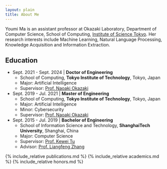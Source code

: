 ```yaml
---
layout: plain
title: About Me
---
```


Youmi Ma is an assistant professor at Okazaki Laboratory, Department of Computer Science, School of Computing, [Institute of Science Tokyo](https://www.titech.ac.jp/english). Her research interests include Machine Learning, Natural Language Processing, Knowledge Acquisition and Information Extraction.

## Education

+ Sept. 2021 - Sept. 2024 \| **Doctor of Engineering**
	+ School of Computing, **Tokyo Institute of Technology**, Tokyo, Japan
	+ Major: Artificial Intelligence
	+ Supervisor: [Prof. Naoaki Okazaki](http://www.chokkan.org/)
+ Sept. 2019 - Jul. 2021 \| **Master of Engineering**
	+ School of Computing, **Tokyo Institute of Technology**, Tokyo, Japan
	+ Major: Artificial Intelligence
	+ Minor: Cybersecurity
	+ Supervisor: [Prof. Naoaki Okazaki](http://www.chokkan.org/)
+ Sept. 2015 - Jul. 2019 \| **Bachelor of Engineering**
	+ School of Information Science and Technology, **ShanghaiTech University**, Shanghai, China 
	+ Major: Computer Science
	+ Supervisor: [Prof. Kewei Tu](https://faculty.sist.shanghaitech.edu.cn/faculty/tukw/)
	+ Advisor: [Prof. Liangfeng Zhang](https://sist.shanghaitech.edu.cn/sist_en/2020/0814/c7582a54828/page.htm)



{% include_relative publications.md %}
{% include_relative academics.md %}
{% include_relative honors.md %}

